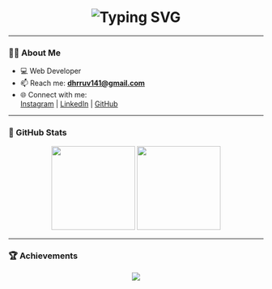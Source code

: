 <h1 align="center">
  <img src="https://readme-typing-svg.herokuapp.com?font=Fira+Code&size=28&duration=3000&pause=800&color=1ABC9C&center=true&vCenter=true&width=500&lines=Hi%2C+I'm+Dhruv+👋;Welcome+to+my+GitHub+Profile!" alt="Typing SVG" />
</h1>

---

### 👨‍💻 About Me
- 💻 Web Developer  
- 📫 Reach me: **dhrruv141@gmail.com**  
- 🌐 Connect with me:  
  [Instagram](https://instagram.com/pateldhrruv) | 
  [LinkedIn](https://linkedin.com/in/dhruv-patel-8063b3344) | 
  [GitHub](https://github.com/PatelDhruv23)

---

### 🚀 GitHub Stats
<p align="center">
  <img src="https://github-readme-stats.vercel.app/api?username=PatelDhruv23&show_icons=true&theme=radical" height="165" />
  <img src="https://streak-stats.demolab.com?user=PatelDhruv23&theme=radical" height="165" />
</p>

---

### 🏆 Achievements
<p align="center">
  <img src="https://github-profile-trophy.vercel.app/?username=PatelDhruv23&theme=onedark&row=1&column=6" />
</p>
